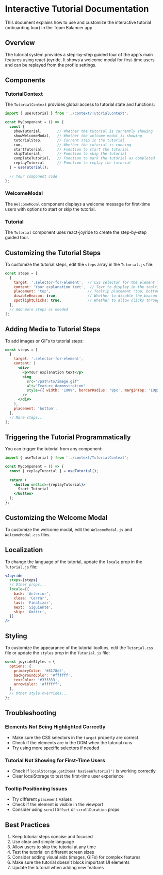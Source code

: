 # Interactive Tutorial Documentation

This document explains how to use and customize the interactive tutorial (onboarding tour) in the Team Balancer app.

## Overview

The tutorial system provides a step-by-step guided tour of the app's main features using react-joyride. It shows a welcome modal for first-time users and can be replayed from the profile settings.

## Components

### TutorialContext

The `TutorialContext` provides global access to tutorial state and functions:

```jsx
import { useTutorial } from '../context/TutorialContext';

const MyComponent = () => {
  const { 
    showTutorial,       // Whether the tutorial is currently showing
    showWelcomeModal,   // Whether the welcome modal is showing
    tutorialStep,       // Current step in the tutorial
    run,                // Whether the tutorial is running
    startTutorial,      // Function to start the tutorial
    skipTutorial,       // Function to skip the tutorial
    completeTutorial,   // Function to mark the tutorial as completed
    replayTutorial      // Function to replay the tutorial
  } = useTutorial();
  
  // Your component code
};
```

### WelcomeModal

The `WelcomeModal` component displays a welcome message for first-time users with options to start or skip the tutorial.

### Tutorial

The `Tutorial` component uses react-joyride to create the step-by-step guided tour.

## Customizing the Tutorial Steps

To customize the tutorial steps, edit the `steps` array in the `Tutorial.js` file:

```jsx
const steps = [
  {
    target: '.selector-for-element',  // CSS selector for the element to highlight
    content: 'Your explanation text',  // Text to display in the tooltip
    placement: 'top',                 // Tooltip placement (top, bottom, left, right, etc.)
    disableBeacon: true,              // Whether to disable the beacon
    spotlightClicks: true,            // Whether to allow clicks through the spotlight
  },
  // Add more steps as needed
];
```

## Adding Media to Tutorial Steps

To add images or GIFs to tutorial steps:

```jsx
const steps = [
  {
    target: '.selector-for-element',
    content: (
      <div>
        <p>Your explanation text</p>
        <img 
          src="/path/to/image.gif" 
          alt="Feature demonstration" 
          style={{ width: '100%', borderRadius: '8px', marginTop: '10px' }}
        />
      </div>
    ),
    placement: 'bottom',
  },
  // More steps...
];
```

## Triggering the Tutorial Programmatically

You can trigger the tutorial from any component:

```jsx
import { useTutorial } from '../context/TutorialContext';

const MyComponent = () => {
  const { replayTutorial } = useTutorial();
  
  return (
    <button onClick={replayTutorial}>
      Start Tutorial
    </button>
  );
};
```

## Customizing the Welcome Modal

To customize the welcome modal, edit the `WelcomeModal.js` and `WelcomeModal.css` files.

## Localization

To change the language of the tutorial, update the `locale` prop in the `Tutorial.js` file:

```jsx
<Joyride
  steps={steps}
  // Other props...
  locale={{
    back: 'Anterior',
    close: 'Cerrar',
    last: 'Finalizar',
    next: 'Siguiente',
    skip: 'Omitir',
  }}
/>
```

## Styling

To customize the appearance of the tutorial tooltips, edit the `Tutorial.css` file or update the `styles` prop in the `Tutorial.js` file:

```jsx
const joyrideStyles = {
  options: {
    primaryColor: '#8178e5',
    backgroundColor: '#ffffff',
    textColor: '#333333',
    arrowColor: '#ffffff',
  },
  // Other style overrides...
};
```

## Troubleshooting

### Elements Not Being Highlighted Correctly

- Make sure the CSS selectors in the `target` property are correct
- Check if the elements are in the DOM when the tutorial runs
- Try using more specific selectors if needed

### Tutorial Not Showing for First-Time Users

- Check if `localStorage.getItem('hasSeenTutorial')` is working correctly
- Clear localStorage to test the first-time user experience

### Tooltip Positioning Issues

- Try different `placement` values
- Check if the element is visible in the viewport
- Consider using `scrollOffset` or `scrollDuration` props

## Best Practices

1. Keep tutorial steps concise and focused
2. Use clear and simple language
3. Allow users to skip the tutorial at any time
4. Test the tutorial on different screen sizes
5. Consider adding visual aids (images, GIFs) for complex features
6. Make sure the tutorial doesn't block important UI elements
7. Update the tutorial when adding new features